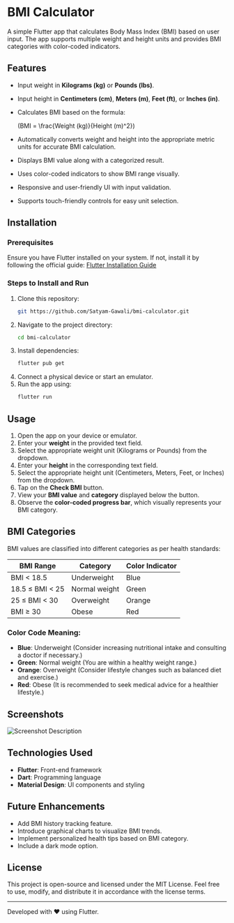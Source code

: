 # BMI Calculator

A simple Flutter app that calculates Body Mass Index (BMI) based on user input. The app supports multiple weight and height units and provides BMI categories with color-coded indicators.

## Features

- Input weight in **Kilograms (kg)** or **Pounds (lbs)**.

- Input height in **Centimeters (cm)**, **Meters (m)**, **Feet (ft)**, or **Inches (in)**.

- Calculates BMI based on the formula:

  \(BMI = \frac{Weight (kg)}{Height (m)^2}\)

- Automatically converts weight and height into the appropriate metric units for accurate BMI calculation.

- Displays BMI value along with a categorized result.

- Uses color-coded indicators to show BMI range visually.

- Responsive and user-friendly UI with input validation.

- Supports touch-friendly controls for easy unit selection.

## Installation

### Prerequisites

Ensure you have Flutter installed on your system. If not, install it by following the official guide: [Flutter Installation Guide](https://flutter.dev/docs/get-started/install)

### Steps to Install and Run

1. Clone this repository:
   ```sh
   git https://github.com/Satyam-Gawali/bmi-calculator.git
   ```
2. Navigate to the project directory:
   ```sh
   cd bmi-calculator
   ```
3. Install dependencies:
   ```sh
   flutter pub get
   ```
4. Connect a physical device or start an emulator.
5. Run the app using:
   ```sh
   flutter run
   ```

## Usage

1. Open the app on your device or emulator.
2. Enter your **weight** in the provided text field.
3. Select the appropriate weight unit (Kilograms or Pounds) from the dropdown.
4. Enter your **height** in the corresponding text field.
5. Select the appropriate height unit (Centimeters, Meters, Feet, or Inches) from the dropdown.
6. Tap on the **Check BMI** button.
7. View your **BMI value** and **category** displayed below the button.
8. Observe the **color-coded progress bar**, which visually represents your BMI category.

## BMI Categories

BMI values are classified into different categories as per health standards:

| BMI Range       | Category      | Color Indicator |
|-----------------|---------------|-----------------|
| BMI < 18.5      | Underweight   | Blue            |
| 18.5 ≤ BMI < 25 | Normal weight | Green           |
| 25 ≤ BMI < 30   | Overweight    | Orange          |
| BMI ≥ 30        | Obese         | Red             |

### Color Code Meaning:

- **Blue**: Underweight (Consider increasing nutritional intake and consulting a doctor if necessary.)
- **Green**: Normal weight (You are within a healthy weight range.)
- **Orange**: Overweight (Consider lifestyle changes such as balanced diet and exercise.)
- **Red**: Obese (It is recommended to seek medical advice for a healthier lifestyle.)

## Screenshots

![Screenshot Description]([https://your-image-url.com/screenshot.png](https://encrypted-tbn0.gstatic.com/images?q=tbn:ANd9GcTgqqXrahkoxTFYwrXLFetc0QgtC4KgFN81xQ&s))

## Technologies Used

- **Flutter**: Front-end framework
- **Dart**: Programming language
- **Material Design**: UI components and styling

## Future Enhancements

- Add BMI history tracking feature.
- Introduce graphical charts to visualize BMI trends.
- Implement personalized health tips based on BMI category.
- Include a dark mode option.

## License

This project is open-source and licensed under the MIT License. Feel free to use, modify, and distribute it in accordance with the license terms.

---

Developed with ❤️ using Flutter.

#

